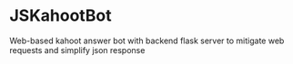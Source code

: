 # JSKahootBot
Web-based kahoot answer bot with backend flask server to mitigate web requests and simplify json response

